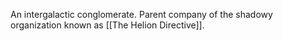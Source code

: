 An intergalactic conglomerate. Parent company of the shadowy organization known as [[The Helion Directive]].